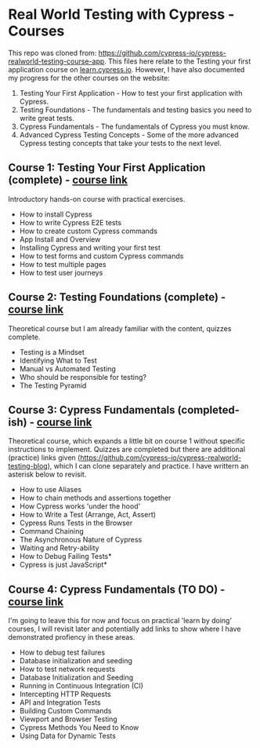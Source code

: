 # Real World Testing with Cypress - Courses

This repo was cloned from: https://github.com/cypress-io/cypress-realworld-testing-course-app. This files here relate to the Testing your first application course on [learn.cypress.io](https://learn.cypress.io/). However, I have also documented my progress for the other courses on the website:

1. Testing Your First Application - How to test your first application with Cypress.
2. Testing Foundations - The fundamentals and testing basics you need to write great tests.
3. Cypress Fundamentals - The fundamentals of Cypress you must know.
4. Advanced Cypress Testing Concepts - Some of the more advanced Cypress testing concepts that take your tests to the next level.

## Course 1: Testing Your First Application (complete) - [course link](https://learn.cypress.io/testing-your-first-application)

Introductory hands-on course with practical exercises.

- How to install Cypress
- How to write Cypress E2E tests
- How to create custom Cypress commands
- App Install and Overview
- Installing Cypress and writing your first test
- How to test forms and custom Cypress commands
- How to test multiple pages
- How to test user journeys

## Course 2: Testing Foundations (complete) - [course link](https://learn.cypress.io/testing-foundations)

Theoretical course but I am already familiar with the content, quizzes complete.

- Testing is a Mindset
- Identifying What to Test
- Manual vs Automated Testing
- Who should be responsible for testing?
- The Testing Pyramid

## Course 3: Cypress Fundamentals (completed-ish) - [course link](https://learn.cypress.io/cypress-fundamentals)

Theoretical course, which expands a little bit on course 1 without specific instructions to implement. Quizzes are completed but there are additional (practice) links given (https://github.com/cypress-io/cypress-realworld-testing-blog), which I can clone separately and practice. I have writtern an asterisk below to revisit.

- How to use Aliases
- How to chain methods and assertions together
- How Cypress works 'under the hood'
- How to Write a Test (Arrange, Act, Assert)
- Cypress Runs Tests in the Browser
- Command Chaining
- The Asynchronous Nature of Cypress
- Waiting and Retry-ability
- How to Debug Failing Tests*
- Cypress is just JavaScript*

## Course 4: Cypress Fundamentals (TO DO) - [course link](https://learn.cypress.io/advanced-cypress-concepts)

I'm going to leave this for now and focus on practical 'learn by doing' courses, I will revisit later and potentially add links to show where I have demonstrated profiency in these areas.

- How to debug test failures
- Database initialization and seeding
- How to test network requests
- Database Initialization and Seeding
- Running in Continuous Integration (CI)
- Intercepting HTTP Requests
- API and Integration Tests
- Building Custom Commands
- Viewport and Browser Testing
- Cypress Methods You Need to Know
- Using Data for Dynamic Tests
